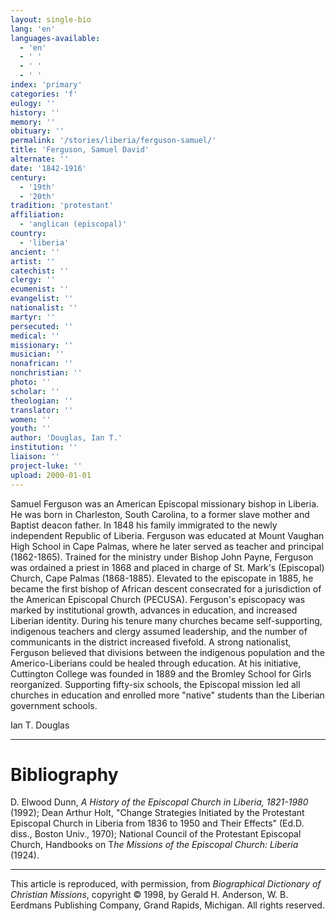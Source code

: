 ```yaml
---
layout: single-bio
lang: 'en'
languages-available:
  - 'en'
  - ' '
  - ' '
  - ' '
index: 'primary'
categories: 'f'
eulogy: ''
history: ''
memory: ''
obituary: ''
permalink: '/stories/liberia/ferguson-samuel/'
title: 'Ferguson, Samuel David'
alternate: ''
date: '1842-1916'
century:
  - '19th'
  - '20th'
tradition: 'protestant'
affiliation:
  - 'anglican (episcopal)'
country:
  - 'liberia'
ancient: ''
artist: ''
catechist: ''
clergy: ''
ecumenist: ''
evangelist: ''
nationalist: ''
martyr: ''
persecuted: ''
medical: ''
missionary: ''
musician: ''
nonafrican: ''
nonchristian: ''
photo: ''
scholar: ''
theologian: ''
translator: ''
women: ''
youth: ''
author: 'Douglas, Ian T.'
institution: ''
liaison: ''
project-luke: ''
upload: 2000-01-01
---
```



Samuel Ferguson was an American Episcopal missionary bishop in Liberia. He was born in Charleston, South Carolina, to a former slave mother and Baptist deacon father. In 1848 his family immigrated to the newly independent Republic of Liberia. Ferguson was educated at Mount Vaughan High School in Cape Palmas, where he later served as teacher and principal (1862-1865). Trained for the ministry under Bishop John Payne, Ferguson was ordained a priest in 1868 and placed in charge of St. Mark's (Episcopal) Church, Cape Palmas (1868-1885). Elevated to the episcopate in 1885, he became the first bishop of African descent consecrated for a jurisdiction of the American Episcopal Church (PECUSA). Ferguson's episcopacy was marked by institutional growth, advances in education, and increased Liberian identity. During his tenure many churches became self-supporting, indigenous teachers and clergy assumed leadership, and the number of communicants in the district increased fivefold. A strong nationalist, Ferguson believed that divisions between the indigenous population and the Americo-Liberians could be healed through education. At his initiative, Cuttington College was founded in 1889 and the Bromley School for Girls reorganized. Supporting fifty-six schools, the Episcopal mission led all churches in education and enrolled more "native" students than the Liberian government schools.

Ian T. Douglas

---

# Bibliography

D. Elwood Dunn, *A History of the Episcopal Church in Liberia, 1821-1980* (1992); Dean Arthur Holt, "Change Strategies Initiated by the Protestant Episcopal Church in Liberia from 1836 to 1950 and Their Effects" (Ed.D. diss., Boston Univ., 1970); National Council of the Protestant Episcopal Church, Handbooks on T*he Missions of the Episcopal Church: Liberia* (1924).

---

This article is reproduced, with permission, from *Biographical Dictionary of Christian Missions*, copyright © 1998, by Gerald H. Anderson, W. B. Eerdmans Publishing Company, Grand Rapids, Michigan. All rights reserved.